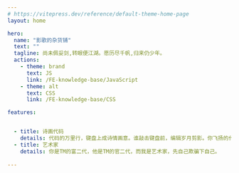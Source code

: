 ```yaml
---
# https://vitepress.dev/reference/default-theme-home-page
layout: home

hero:
  name: "影歌的杂货铺"
  text: ""
  tagline: 尚未佩妥剑,转眼便江湖。愿历尽千帆,归来仍少年。
  actions:
    - theme: brand
      text: JS
      link: /FE-knowledge-base/JavaScript
    - theme: alt
      text: CSS
      link: /FE-knowledge-base/CSS

features:


  - title: 诗画代码
    details: 代码的万里行，键盘上成诗情画意。谁敲击键盘前，编辑岁月剪影。你飞扬的代码，创造出一片平坦无障的广阔。在技术巅峰，你打开IDE，向我轻轻Hellow，用代码向我招手。
  - title: 艺术家
    details: 你是TM的富二代，他是TM的官二代，而我是艺术家，先自己欺骗下自己。
 
---
```


